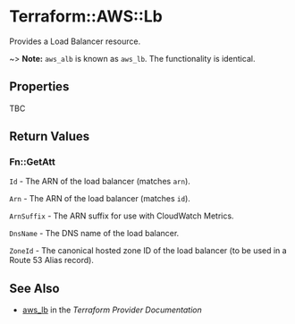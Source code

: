 # Terraform::AWS::Lb

Provides a Load Balancer resource.

~> **Note:** `aws_alb` is known as `aws_lb`. The functionality is identical.

## Properties

TBC

## Return Values

### Fn::GetAtt

`Id` - The ARN of the load balancer (matches `arn`).

`Arn` - The ARN of the load balancer (matches `id`).

`ArnSuffix` - The ARN suffix for use with CloudWatch Metrics.

`DnsName` - The DNS name of the load balancer.

`ZoneId` - The canonical hosted zone ID of the load balancer (to be used in a Route 53 Alias record).

## See Also

* [aws_lb](https://www.terraform.io/docs/providers/aws/r/lb.html) in the _Terraform Provider Documentation_